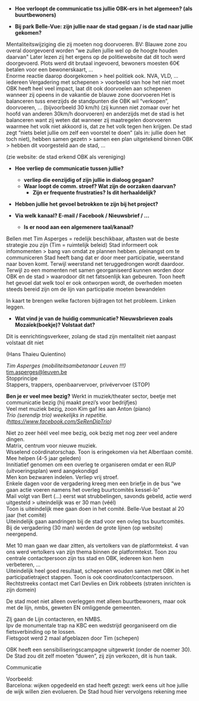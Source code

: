 
* __Hoe verloopt de communicatie tss jullie OBK-ers in het algemeen? (als buurtbewoners)__  

* __Bij park Belle-Vue: zijn jullie naar de stad gegaan / is de stad naar jullie gekomen?__  

Mentaliteitswijziging die zij moeten nog doorvoeren. 
BV: Blauwe zone zou overal doorgevoerd worden  “we zullen jullie wel op de hoogte houden daarvan"
Later lezen zij het ergens op de politiewebsite dat dit toch werd doorgevoerd. Plots werd dit brutaal ingevoerd, bewoners moesten 60€ betalen voor een bewonerskaart, …  
Enorme reactie daarop doorgekomen > heel politiek ook. NVA, VLD, … iedereen 
Vergadering met schepenen > voorbeeld van hoe het niet moet  
OBK heeft heel veel impact, laat dit ook doorvoelen aan schepenen wanneer zij opeens in de vakantie de blauwe zone doorvoeren
Het is balanceren tuss enerzijds de standpunten die OBK wil “verkopen”, doorvoeren, … (bijvoorbeeld 30 km/h) (zij kunnen niet zomaar over het hoofd van anderen 30km/h doorvoeren) en anderzijds met de stad is het balanceren want zij weten dat wanneer zij maatregelen doorvoeren waarmee het volk niet akkoord is, dat ze het volk tegen hen krijgen.
De stad zegt “niets belet jullie om zelf een voorstel te doen” (als in: jullie doen het toch niet), hebben samen gezetn > samen een plan uitgetekend binnen OBK > hebben dit voorgesteld aan de stad, ...  
  
(zie website: de stad erkend OBK als vereniging)  
  
* **Hoe verliep de communicatie tussen jullie?**    
     * **verliep die eenzijdig of zijn jullie in dialoog gegaan?**  
     * **Waar loopt de comm. stroef? Wat zijn de oorzaken daarvan?**   
          * **Zijn er frequente frustraties? Is dit herhaaldelijk?**  

* **Hebben jullie het gevoel betrokken te zijn bij het project?**  

* **Via welk kanaal? E-mail / Facebook / Nieuwsbrief / ...**  
     * **Is er nood aan een algemenere taal/kanaal?**    

Bellen met Tim Asperges = redelijk beschikbaar, aftasten wat de beste strategie zou zijn (Tim = ruimtelijk beleid) 
Stad informeert ook infomomenten > bang van omdat ze plannen hebben. pleinangst om te communiceren
Stad heeft bang dat er door meer participatie, weerstand naar boven komt. Terwijl weerstand net teruggedrongen wordt daardoor. Terwijl zo een momenten net samen georganiseerd kunnen worden door OBK en de stad > waarodoor dit net fatsoenlijk kan gebeuren.
Toon heeft het gevoel dat welk tool er ook ontworpen wordt, de overheden moeten steeds bereid zijn om de lijn van participatie moeten bewandelen

In kaart te brengen welke factoren bijdragen tot het probleem. 
Linken leggen. 

* **Wat vind je van de huidig communicatie? Nieuwsbrieven zoals Mozaïek(boekje)? Volstaat dat?**  

Dit is eenrichtingsverkeer, zolang de stad zijn mentaliteit niet aanpast volstaat dit niet  


(Hans Thaieu Quientino)  

*Tim Asperges (mobiliteitsambetanaar Leuven !!!)*   
tim.asperges@leuven.be  
     Stopprincipe  
     Stappers, trappers, openbaarvervoer, privévervoer (STOP)  

**Ben je er veel mee bezig?** Werkt in muziek/theater sector, beetje met communicatie bezig (hij maakt prezi’s voor bedrijfjes)  
Veel met muziek bezig, zoon Kim gaf les aan Anton (piano)  
*Trio (serendip trio) weekelijks in repetitie. (https://www.facebook.com/SeRenDipTrio)*  
  
Niet zo zeer héél veel mee bezig, ook bezig met nog zeer veel andere dingen.  
Matrix, centrum voor nieuwe muziek.  
Wsselend coördinatorschap. Toon is eringekomen via het Albertlaan comité. Mee helpen (4-5 jaar geleden)  
Innitiatief genomen om een overleg te organiseren omdat er een RUP (uitvoeringsplan) werd aangekondigd  
Men kon bezwaren indelen. Verliep vrij stroef.  
Enkele dagen voor de vergadering kreeg men een briefje in de bus “we gaan actie voeren namens het overleg buurtcomités kessel-lo"  
Mail volgt van Bert (…) eerst wat strubbelingen, savonds gebeld, actie werd uitgesteld > uiteindelijk was er 30 man (véél)  
Toon is uiteindelijk mee gaan doen in het comité. Belle-Vue bestaat al 20 jaar (het comité)  
Uiteindelijk gaan aandringen bij de stad voor een ovleg tss buurtcomités.  
Bij de vergadering (30 man) werden de grote lijnen (op website) neergepend.  
  
Met 10 man gaan we daar zitten, als vertolkers van de platformtekst. 4 van ons werd vertolkers van zijn thema binnen de platformtekst. Toon zou centrale contactpersoon zijn tss stad en OBK, iedereen kon hem verbeteren, ...  
Uiteindelijk heel goed resultaat, schepenen wouden samen met OBK in het participatietraject stappen. Toon is ook coordinator/contactpersoon. Rechtstreeks contact met Carl Devlies en Dirk robbeets (straten inrichten is zijn domein)  
  
De stad moet niet alleen overleggen met alleen buurtbewoners, maar ook met de lijn, nmbs, geweten EN omliggende gemeenten.  
  
ZIj gaan de Lijn contacteren, en NMBS.  
Ipv de monumentale trap na KBC een wedstrijd georganiseerd om die fietsverbinding op te lossen.  
Fietsgoot werd 2 maal afgeblazen door Tim (schepen) 
  
OBK heeft een sensibiliseringscampagne uitgewerkt (onder de noemer 30). De Stad zou dit zelf moeten “duwen”, zij zijn verkozen, dit is hun taak.  


Communicatie  

Voorbeeld:  
Barcelona: wijken opgedeeld en stad heeft gezegt: werk eens uit hoe jullie de wijk willen zien evolueren. De Stad houd hier vervolgens rekening mee  



